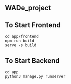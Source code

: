 ## WADe_project


## To Start Frontend
```
cd app/frontend
npm run build
serve -s build
```


## To Start Backend
```
cd app
python3 manage.py runserver
```